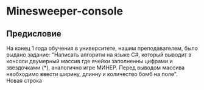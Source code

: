 # Minesweeper-console
## Предисловие
  На конец 1 года обучения в университете, нашим преподавателем, было выдано задание: "Написать алгоритм на языке C#, который выводит в консоли двумерный массив где ячейки заполненны цифрами и звездочками (*), аналогично игре МИНЕР. Перед выводом массива необходимо ввести ширину, длинну и количество бомб на поле".  
Новая строка
